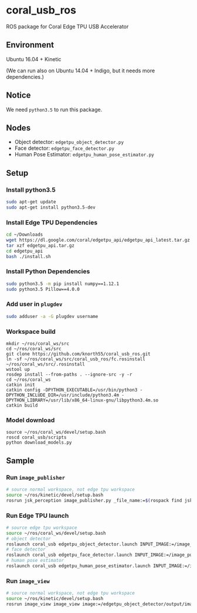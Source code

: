 # coral_usb_ros

ROS package for Coral Edge TPU USB Accelerator 

## Environment

Ubuntu 16.04 + Kinetic

(We can run also on Ubuntu 14.04 + Indigo, but it needs more dependencies.)

## Notice

We need `python3.5` to run this package.

## Nodes
- Object detector: `edgetpu_object_detector.py`
- Face detector: `edgetpu_face_detector.py`
- Human Pose Estimator: `edgetpu_human_pose_estimator.py`

## Setup

### Install python3.5

```bash
sudo apt-get update
sudo apt-get install python3.5-dev
```

### Install Edge TPU Dependencies

```bash
cd ~/Downloads
wget https://dl.google.com/coral/edgetpu_api/edgetpu_api_latest.tar.gz -O edgetpu_api.tar.gz --trust-server-names
tar xzf edgetpu_api.tar.gz
cd edgetpu_api
bash ./install.sh
```

### Install Python Dependencies

```bash
sudo python3.5 -m pip install numpy==1.12.1
sudo python3.5 Pillow==4.0.0

```

### Add user in `plugdev`

```bash
sudo adduser -a -G plugdev username
```

### Workspace build 

```
mkdir ~/ros/coral_ws/src
cd ~/ros/coral_ws/src
git clone https://github.com/knorth55/coral_usb_ros.git
ln -sf ~/ros/coral_ws/src/coral_usb_ros/fc.rosinstall ~/ros/coral_ws/src/.rosinstall
wstool up
rosdep install --from-paths . --ignore-src -y -r
cd ~/ros/coral_ws
catkin init
catkin config -DPYTHON_EXECUTABLE=/usr/bin/python3 -DPYTHON_INCLUDE_DIR=/usr/include/python3.4m -DPYTHON_LIBRARY=/usr/lib/x86_64-linux-gnu/libpython3.4m.so
catkin build
```

### Model download

```
source ~/ros/coral_ws/devel/setup.bash
roscd coral_usb/scripts
python download_models.py
```

## Sample

### Run `image_publisher`

```bash
# source normal workspace, not edge tpu workspace
source ~/ros/kinetic/devel/setup.bash
rosrun jsk_perception image_publisher.py _file_name:=$(rospack find jsk_perception)/sample/object_detection_example_1.jpg
```

### Run Edge TPU launch

```bash
# source edge tpu workspace
source ~/ros/coral_ws/devel/setup.bash
# object detector
roslaunch coral_usb edgetpu_object_detector.launch INPUT_IMAGE:=/image_publisher/output
# face detector
roslaunch coral_usb edgetpu_face_detector.launch INPUT_IMAGE:=/image_publisher/output
# human pose estimator
roslaunch coral_usb edgetpu_human_pose_estimator.launch INPUT_IMAGE:=/image_publisher/output
```

### Run `image_view`

```bash
# source normal workspace, not edge tpu workspace
source ~/ros/kinetic/devel/setup.bash
rosrun image_view image_view image:=/edgetpu_object_detector/output/image
```
